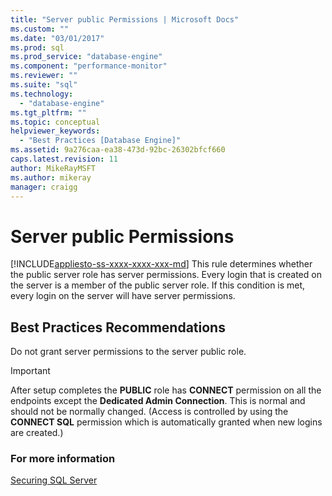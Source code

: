 ```yaml
---
title: "Server public Permissions | Microsoft Docs"
ms.custom: ""
ms.date: "03/01/2017"
ms.prod: sql
ms.prod_service: "database-engine"
ms.component: "performance-monitor"
ms.reviewer: ""
ms.suite: "sql"
ms.technology: 
  - "database-engine"
ms.tgt_pltfrm: ""
ms.topic: conceptual
helpviewer_keywords: 
  - "Best Practices [Database Engine]"
ms.assetid: 9a276caa-ea38-473d-92bc-26302bfcf660
caps.latest.revision: 11
author: MikeRayMSFT
ms.author: mikeray
manager: craigg
---
```

# Server public Permissions
[!INCLUDE[appliesto-ss-xxxx-xxxx-xxx-md](../../includes/appliesto-ss-xxxx-xxxx-xxx-md.md)]
  This rule determines whether the public server role has server permissions. Every login that is created on the server is a member of the public server role. If this condition is met, every login on the server will have server permissions.  
  
## Best Practices Recommendations  
 Do not grant server permissions to the server public role.  
  
> [!IMPORTANT]  
>  After setup completes the **PUBLIC** role has **CONNECT** permission on all the endpoints except the **Dedicated Admin Connection**. This is normal and should not be normally changed. (Access is controlled by using the **CONNECT SQL** permission which is automatically granted when new logins are created.)  
  
### For more information  
 [Securing SQL Server](../../relational-databases/security/securing-sql-server.md)  
  
  
